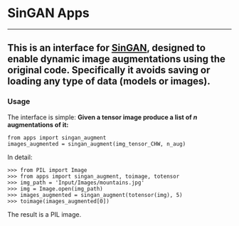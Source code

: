 # SinGAN Apps
---
This is an interface for [SinGAN](http://openaccess.thecvf.com/content_ICCV_2019/papers/Shaham_SinGAN_Learning_a_Generative_Model_From_a_Single_Natural_Image_ICCV_2019_paper.pdf), designed to enable dynamic image augmentations using the original code.
Specifically it avoids saving or loading any type of data (models or images).
---
### Usage
The interface is simple: **Given a tensor image produce a list of *n* augmentations of it:**
```
from apps import singan_augment
images_augmented = singan_augment(img_tensor_CHW, n_aug)
```
In detail:
```
>>> from PIL import Image
>>> from apps import singan_augment, toimage, totensor
>>> img_path = 'Input/Images/mountains.jpg'
>>> img = Image.open(img_path)
>>> images_augmented = singan_augment(totensor(img), 5)
>>> toimage(images_augmented[0])
```
The result is a PIL image.